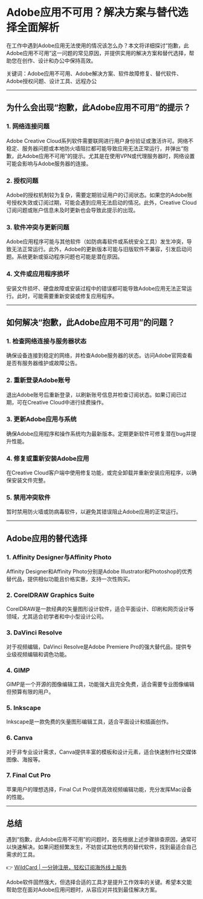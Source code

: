 # Adobe应用不可用？解决方案与替代选择全面解析

在工作中遇到Adobe应用无法使用的情况该怎么办？本文将详细探讨“抱歉，此Adobe应用不可用”这一问题的常见原因，并提供实用的解决方案和替代选择，帮助您在创作、设计和办公中保持高效。

关键词：Adobe应用不可用、Adobe解决方案、软件故障修复、替代软件、Adobe授权问题、设计工具、远程办公

---

## 为什么会出现“抱歉，此Adobe应用不可用”的提示？

### 1. 网络连接问题
Adobe Creative Cloud系列软件需要联网进行用户身份验证或激活许可。网络不稳定、服务器问题或本地防火墙阻拦都可能导致应用无法正常运行，并弹出“抱歉，此Adobe应用不可用”的提示。尤其是在使用VPN或代理服务器时，网络设置可能会影响与Adobe服务器的连接。

### 2. 授权问题
Adobe的授权机制较为复杂，需要定期验证用户的订阅状态。如果您的Adobe账号授权失效或订阅过期，可能会遇到应用无法启动的情况。此外，Creative Cloud订阅问题或账户信息未及时更新也会导致此提示的出现。

### 3. 软件冲突与更新问题
Adobe应用程序可能与其他软件（如防病毒软件或系统安全工具）发生冲突，导致无法正常运行。此外，Adobe的更新版本可能与旧版软件不兼容，引发启动问题。系统更新或驱动程序问题也可能是潜在原因。

### 4. 文件或应用程序损坏
安装文件损坏、硬盘故障或安装过程中的错误都可能导致Adobe应用无法正常运行。此时，可能需要重新安装或修复应用程序。

---

## 如何解决“抱歉，此Adobe应用不可用”的问题？

### 1. 检查网络连接与服务器状态
确保设备连接到稳定的网络，并检查Adobe服务器的状态。访问Adobe官网查看是否有服务器维护或故障公告。

### 2. 重新登录Adobe账号
退出Adobe账号后重新登录，以刷新账号信息并检查订阅状态。如果订阅已过期，可在Creative Cloud中进行续费操作。

### 3. 更新Adobe应用与系统
确保Adobe应用程序和操作系统均为最新版本。定期更新软件可修复潜在bug并提升性能。

### 4. 修复或重新安装Adobe应用
在Creative Cloud客户端中使用修复功能，或完全卸载并重新安装应用程序，以确保安装文件完整。

### 5. 禁用冲突软件
暂时禁用防火墙或防病毒软件，以避免其错误阻止Adobe应用的正常运行。

---

## Adobe应用的替代选择

### 1. Affinity Designer与Affinity Photo
Affinity Designer和Affinity Photo分别是Adobe Illustrator和Photoshop的优秀替代品，提供相似功能且价格实惠，支持一次性购买。

### 2. CorelDRAW Graphics Suite
CorelDRAW是一款经典的矢量图形设计软件，适合平面设计、印刷和网页设计等领域，尤其适合初学者和中小型设计公司。

### 3. DaVinci Resolve
对于视频编辑，DaVinci Resolve是Adobe Premiere Pro的强大替代品，提供专业级视频编辑和调色功能。

### 4. GIMP
GIMP是一个开源的图像编辑工具，功能强大且完全免费，适合需要专业图像编辑但预算有限的用户。

### 5. Inkscape
Inkscape是一款免费的矢量图形编辑工具，适合平面设计和插画创作。

### 6. Canva
对于非专业设计需求，Canva提供丰富的模板和设计元素，适合快速制作社交媒体图像、海报等。

### 7. Final Cut Pro
苹果用户的理想选择，Final Cut Pro提供高效视频编辑功能，充分发挥Mac设备的性能。

---

## 总结

遇到“抱歉，此Adobe应用不可用”的问题时，首先根据上述步骤排查原因，通常可以快速解决。如果问题频繁发生，不妨尝试其他优秀的替代软件，找到最适合自己需求的工具。

👉 [WildCard | 一分钟注册，轻松订阅海外线上服务](https://bbtdd.com/WildCard)

Adobe软件固然强大，但选择合适的工具才是提升工作效率的关键。希望本文能帮助您在面对Adobe应用问题时，从容应对并找到最佳解决方案。